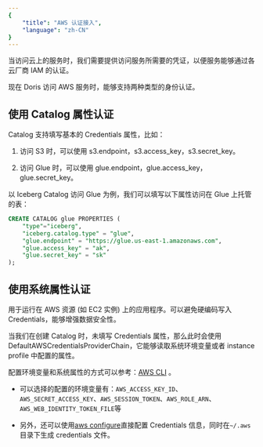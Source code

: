 ```yaml
---
{
    "title": "AWS 认证接入",
    "language": "zh-CN"
}
---
```


<!-- 
Licensed to the Apache Software Foundation (ASF) under one
or more contributor license agreements.  See the NOTICE file
distributed with this work for additional information
regarding copyright ownership.  The ASF licenses this file
to you under the Apache License, Version 2.0 (the
"License"); you may not use this file except in compliance
with the License.  You may obtain a copy of the License at

  http://www.apache.org/licenses/LICENSE-2.0

Unless required by applicable law or agreed to in writing,
software distributed under the License is distributed on an
"AS IS" BASIS, WITHOUT WARRANTIES OR CONDITIONS OF ANY
KIND, either express or implied.  See the License for the
specific language governing permissions and limitations
under the License.
-->


当访问云上的服务时，我们需要提供访问服务所需要的凭证，以便服务能够通过各云厂商 IAM 的认证。

现在 Doris 访问 AWS 服务时，能够支持两种类型的身份认证。

## 使用 Catalog 属性认证

Catalog 支持填写基本的 Credentials 属性，比如：

1. 访问 S3 时，可以使用 s3.endpoint，s3.access_key，s3.secret_key。

2. 访问 Glue 时，可以使用 glue.endpoint，glue.access_key，glue.secret_key。

以 Iceberg Catalog 访问 Glue 为例，我们可以填写以下属性访问在 Glue 上托管的表：

```sql
CREATE CATALOG glue PROPERTIES (
    "type"="iceberg",
    "iceberg.catalog.type" = "glue",
    "glue.endpoint" = "https://glue.us-east-1.amazonaws.com",
    "glue.access_key" = "ak",
    "glue.secret_key" = "sk"
);
```

## 使用系统属性认证

用于运行在 AWS 资源 (如 EC2 实例) 上的应用程序。可以避免硬编码写入 Credentials，能够增强数据安全性。

当我们在创建 Catalog 时，未填写 Credentials 属性，那么此时会使用 DefaultAWSCredentialsProviderChain，它能够读取系统环境变量或者 instance profile 中配置的属性。

配置环境变量和系统属性的方式可以参考：[AWS CLI](https://docs.aws.amazon.com/cli/latest/userguide/cli-configure-envvars.html) 。

- 可以选择的配置的环境变量有：`AWS_ACCESS_KEY_ID`、`AWS_SECRET_ACCESS_KEY`、`AWS_SESSION_TOKEN`、`AWS_ROLE_ARN`、`AWS_WEB_IDENTITY_TOKEN_FILE`等

- 另外，还可以使用[aws configure](https://docs.aws.amazon.com/cli/latest/userguide/cli-configure-files.html)直接配置 Credentials 信息，同时在`~/.aws`目录下生成 credentials 文件。
